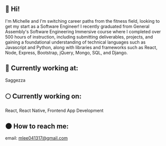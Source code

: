 ## 👼 Hi!

I'm Michelle and I'm switching career paths from the fitness field, looking to get my start as a Software Engineer! I recently graduated from General Assembly's Software Engineering Immersive course where I completed over 500 hours of instruction, including submitting deliverables, projects, and gaining a foundational understanding of technical languages such as Javascript and Python, along with libraries and frameworks such as React, Node, Express, Bootstrap, jQuery, Mongo, SQL, and Django. 

## 🌙 Currently working at:
Saggezza

## 🌕 Currently working on:
React, React Native, Frontend App Development

## 🌑 How to reach me:
email: mlee041317@gmail.com
